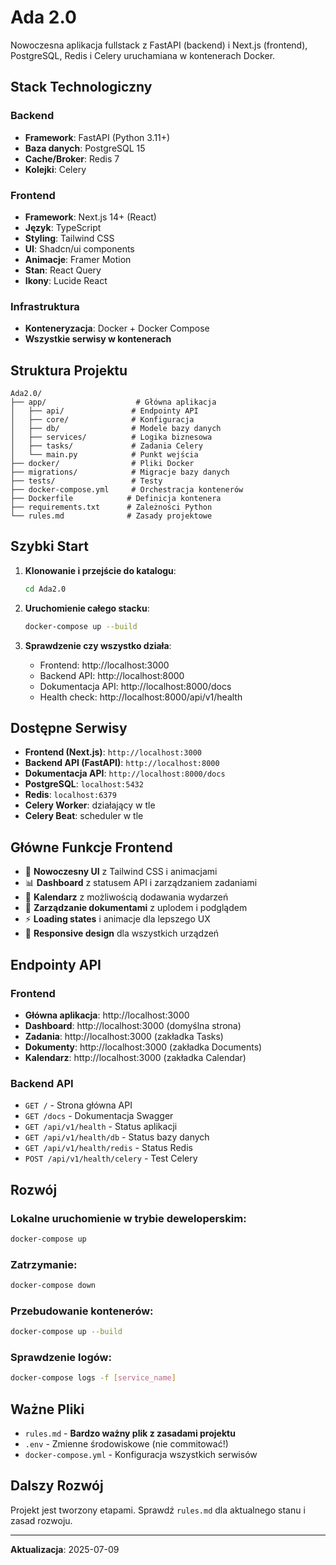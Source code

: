 # Ada 2.0

Nowoczesna aplikacja fullstack z FastAPI (backend) i Next.js (frontend), PostgreSQL, Redis i Celery uruchamiana w kontenerach Docker.

## Stack Technologiczny

### Backend
- **Framework**: FastAPI (Python 3.11+)
- **Baza danych**: PostgreSQL 15
- **Cache/Broker**: Redis 7
- **Kolejki**: Celery

### Frontend
- **Framework**: Next.js 14+ (React)
- **Język**: TypeScript
- **Styling**: Tailwind CSS
- **UI**: Shadcn/ui components
- **Animacje**: Framer Motion
- **Stan**: React Query
- **Ikony**: Lucide React

### Infrastruktura
- **Konteneryzacja**: Docker + Docker Compose
- **Wszystkie serwisy w kontenerach**

## Struktura Projektu

```
Ada2.0/
├── app/                    # Główna aplikacja
│   ├── api/               # Endpointy API
│   ├── core/              # Konfiguracja
│   ├── db/                # Modele bazy danych
│   ├── services/          # Logika biznesowa
│   ├── tasks/             # Zadania Celery
│   └── main.py            # Punkt wejścia
├── docker/                # Pliki Docker
├── migrations/            # Migracje bazy danych
├── tests/                 # Testy
├── docker-compose.yml     # Orchestracja kontenerów
├── Dockerfile            # Definicja kontenera
├── requirements.txt      # Zależności Python
└── rules.md              # Zasady projektowe
```

## Szybki Start

1. **Klonowanie i przejście do katalogu**:
   ```bash
   cd Ada2.0
   ```

2. **Uruchomienie całego stacku**:
   ```bash
   docker-compose up --build
   ```

3. **Sprawdzenie czy wszystko działa**:
   - Frontend: http://localhost:3000
   - Backend API: http://localhost:8000
   - Dokumentacja API: http://localhost:8000/docs
   - Health check: http://localhost:8000/api/v1/health

## Dostępne Serwisy

- **Frontend (Next.js)**: `http://localhost:3000`
- **Backend API (FastAPI)**: `http://localhost:8000`
- **Dokumentacja API**: `http://localhost:8000/docs`
- **PostgreSQL**: `localhost:5432`
- **Redis**: `localhost:6379`
- **Celery Worker**: działający w tle
- **Celery Beat**: scheduler w tle

## Główne Funkcje Frontend

- 🎨 **Nowoczesny UI** z Tailwind CSS i animacjami
- 📊 **Dashboard** z statusem API i zarządzaniem zadaniami
- 📅 **Kalendarz** z możliwością dodawania wydarzeń
- 📄 **Zarządzanie dokumentami** z uplodem i podglądem
- ⚡ **Loading states** i animacje dla lepszego UX
- 📱 **Responsive design** dla wszystkich urządzeń

## Endpointy API

### Frontend
- **Główna aplikacja**: http://localhost:3000
- **Dashboard**: http://localhost:3000 (domyślna strona)
- **Zadania**: http://localhost:3000 (zakładka Tasks)
- **Dokumenty**: http://localhost:3000 (zakładka Documents)  
- **Kalendarz**: http://localhost:3000 (zakładka Calendar)

### Backend API
- `GET /` - Strona główna API
- `GET /docs` - Dokumentacja Swagger
- `GET /api/v1/health` - Status aplikacji
- `GET /api/v1/health/db` - Status bazy danych
- `GET /api/v1/health/redis` - Status Redis
- `POST /api/v1/health/celery` - Test Celery

## Rozwój

### Lokalne uruchomienie w trybie deweloperskim:
```bash
docker-compose up
```

### Zatrzymanie:
```bash
docker-compose down
```

### Przebudowanie kontenerów:
```bash
docker-compose up --build
```

### Sprawdzenie logów:
```bash
docker-compose logs -f [service_name]
```

## Ważne Pliki

- `rules.md` - **Bardzo ważny plik z zasadami projektu**
- `.env` - Zmienne środowiskowe (nie commitować!)
- `docker-compose.yml` - Konfiguracja wszystkich serwisów

## Dalszy Rozwój

Projekt jest tworzony etapami. Sprawdź `rules.md` dla aktualnego stanu i zasad rozwoju.

---
**Aktualizacja**: 2025-07-09
